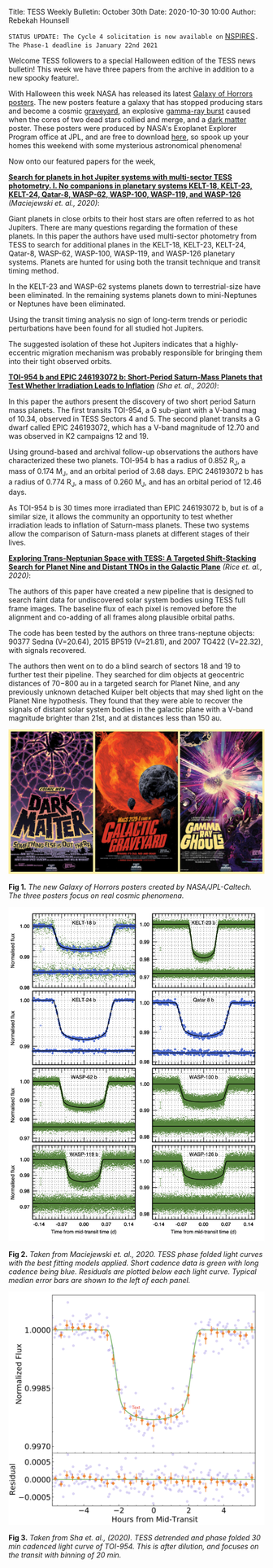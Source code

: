 Title: TESS Weekly Bulletin: October 30th
Date: 2020-10-30 10:00
Author: Rebekah Hounsell

`STATUS UPDATE: The Cycle 4 solicitation is now available on` [NSPIRES](https://nspires.nasaprs.com/external/solicitations/summary!init.do?solId={4B9CAAB3-D398-183A-B1F3-EF963DF415C7}&path=open)`. The Phase-1 deadline is January 22nd 2021`


Welcome TESS followers to a special Halloween edition of the TESS news bulletin! This week we have three papers from the archive in addition to a new spooky feature!.

With Halloween this week NASA has released its latest [Galaxy of Horrors posters](https://exoplanets.nasa.gov/alien-worlds/galaxy-of-horrors/). The new posters feature a galaxy that has stopped producing stars and become a cosmic [graveyard](https://exoplanets.nasa.gov/resources/2246/galactic-graveyard/), an explosive [gamma-ray burst](https://exoplanets.nasa.gov/resources/2250/gamma-ray-ghouls/) caused when the cores of two dead stars collied and merge, and a [dark matter](https://exoplanets.nasa.gov/resources/2248/dark-matter/) poster. These posters were produced by NASA's Exoplanet Explorer Program office at JPL, and are free to download [here](https://www.nasa.gov/feature/jpl/new-nasa-posters-feature-cosmic-frights-for-halloween), so spook up your homes this weekend with some mysterious astronomical phenomena!

Now onto our featured papers for the week,

**[Search for planets in hot Jupiter systems with multi-sector TESS photometry. I. No companions in planetary systems KELT-18, KELT-23, KELT-24, Qatar-8, WASP-62, WASP-100, WASP-119, and WASP-126](https://arxiv.org/abs/2010.11977)** *(Maciejewski et. al., 2020)*:

Giant planets in close orbits to their host stars are often referred to as hot Jupiters. There are many questions regarding the formation of these planets. In this paper the authors have used multi-sector photometry from TESS to search for additional planes in the KELT-18, KELT-23, KELT-24, Qatar-8, WASP-62, WASP-100, WASP-119, and WASP-126 planetary systems. Planets are hunted for using both the transit technique and transit timing method. 

In the KELT-23 and WASP-62 systems planets down to terrestrial-size have been eliminated. In the remaining systems planets down to mini-Neptunes or Neptunes have been eliminated. 

Using the transit timing analysis no sign of long-term trends or periodic perturbations have been found for all studied hot Jupiters. 

The suggested isolation of these hot Jupiters indicates that a highly-eccentric migration mechanism was probably responsible for bringing them into their tight observed orbits. 

**[TOI-954 b and EPIC 246193072 b: Short-Period Saturn-Mass Planets that Test Whether Irradiation Leads to Inflation](https://arxiv.org/abs/2010.14436)** *(Sha et. al., 2020)*:

In this paper the authors present the discovery of two short period Saturn mass planets. The first transits TOI-954, a G  sub-giant with a V-band mag of 10.34, observed in TESS Sectors 4 and 5. The second planet transits a G dwarf called EPIC 246193072, which has a V-band magnitude of 12.70 and was observed in K2 campaigns 12 and 19. 

Using ground-based and archival follow-up observations the authors have characterized these two planets. TOI-954 b has a radius of 0.852 R<sub>J</sub>, a mass of 0.174 M<sub>J</sub>, and an orbital period of 3.68 days.  EPIC 246193072 b has a radius of 0.774 R<sub>J</sub>,  a mass of 0.260 M<sub>J</sub>, and has an orbital period of 12.46 days. 

As TOI-954 b is 30 times more irradiated than EPIC 246193072 b, but is of a similar size, it allows the community an opportunity to test whether irradiation leads to inflation of Saturn-mass planets. These two systems allow the comparison of Saturn-mass planets at different stages of their lives.

**[Exploring Trans-Neptunian Space with TESS: A Targeted Shift-Stacking Search for Planet Nine and Distant TNOs in the Galactic Plane](https://arxiv.org/abs/2010.13791)** *(Rice et. al., 2020)*:

The authors of this paper have created a new pipeline that is designed to search faint data for undiscovered solar system bodies using TESS full frame images. The baseline flux of each pixel is removed before the alignment and co-adding of all frames along plausible orbital paths. 

The code has been tested by the authors on three trans-neptune objects: 90377 Sedna (V=20.64), 2015 BP519 (V=21.81), and 2007 TG422 (V=22.32), with signals recovered. 

The authors then went on to do a blind search of sectors 18 and 19 to further test their pipeline. They searched for dim objects at geocentric distances of 70−800 au in a targeted search for Planet Nine, and any previously unknown detached Kuiper belt objects that may shed light on the Planet Nine hypothesis. They found that they were able to recover the signals of distant solar system bodies in the galactic plane with a V-band magnitude brighter than 21st, and at distances less than 150 au. 

![halloween](images/halloween.jpg)

**Fig 1.** *The new Galaxy of Horrors posters created by NASA/JPL-Caltech. The three posters focus on real cosmic phenomena.*

![Maciejewski](images/Maciejewski.png)

**Fig 2.** *Taken from Maciejewski et. al., 2020. TESS phase folded light curves with the best fitting models applied. Short cadence data is green with long cadence being blue. Residuals are plotted below each light curve. Typical median error bars are shown to the left of each panel.*

![Sha](images/Sha.png)

**Fig 3.** *Taken from Sha et. al., (2020). TESS detrended and phase folded 30 min cadenced light curve of TOI-954. This is after dilution, and focuses on the transit with binning of 20 min.*